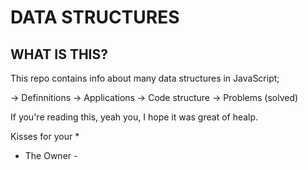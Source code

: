 # DATA STRUCTURES

## WHAT IS THIS?

This repo contains info about many data structures in JavaScript;

-> Definnitions
-> Applications
-> Code structure
-> Problems (solved)

If you're reading this, yeah you, I hope it was great of healp. 

Kisses for your *

- The Owner -